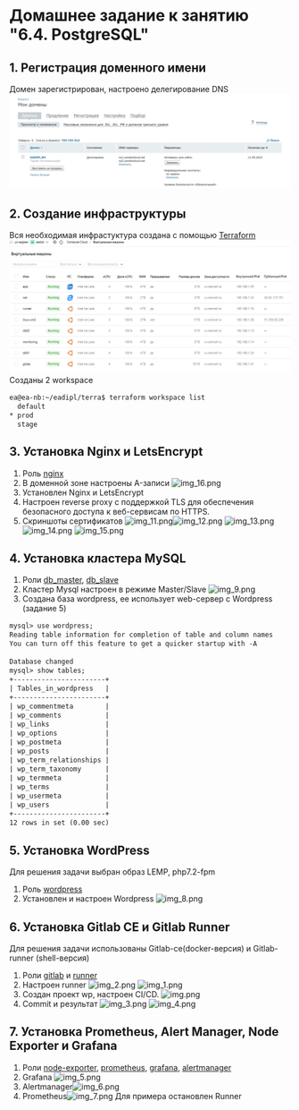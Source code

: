# Домашнее задание к занятию "6.4. PostgreSQL"
## 1. Регистрация доменного имени
Домен зарегистрирован, настроено делегирование DNS
![img](https://github.com/nikolaybelorusov/devops-netology/blob/main/sysadm-homeworks/diplom/screenshots/domain/dom.JPG)
## 2. Создание инфраструктуры
Вся необходимая инфрастуктура создана с помощью [Terraform](https://github.com/nikolaybelorusov/devops-netology/tree/main/sysadm-homeworks/diplom/terraform)
![img_17.png](https://github.com/nikolaybelorusov/devops-netology/blob/main/sysadm-homeworks/diplom/screenshots/Yc/yc.JPG)
Созданы 2 workspace
```commandline
ea@ea-nb:~/eadipl/terra$ terraform workspace list
  default
* prod
  stage
```

## 3. Установка Nginx и LetsEncrypt
1. Роль [nginx](https://github.com/nikolaybelorusov/devops-netology/tree/main/sysadm-homeworks/diplom/ansible/roles/nginx)
2. В доменной зоне настроены A-записи
![img_16.png](img_16.png)
3. Установлен Nginx и LetsEncrypt
4. Настроен reverse proxy с поддержкой TLS для обеспечения безопасного доступа к веб-сервисам по HTTPS.
5. Скриншоты сертификатов
![img_11.png](img_11.png)![img_12.png](img_12.png)
![img_13.png](img_13.png)![img_14.png](img_14.png)
![img_15.png](img_15.png)
## 4. Установка кластера MySQL
1. Роли [db_master](https://github.com/nikolaybelorusov/devops-netology/tree/main/sysadm-homeworks/diplom/ansible/roles/db_master/tasks), [db_slave](https://github.com/nikolaybelorusov/devops-netology/tree/main/sysadm-homeworks/diplom/ansible/roles/db_slave/tasks)
2. Кластер Mysql настроен в режиме Master/Slave
![img_9.png](img_9.png)
3. Создана база wordpress, ее использует web-сервер с Wordpress (задание 5) 
```commandline
mysql> use wordpress;
Reading table information for completion of table and column names
You can turn off this feature to get a quicker startup with -A

Database changed
mysql> show tables;
+-----------------------+
| Tables_in_wordpress   |
+-----------------------+
| wp_commentmeta        |
| wp_comments           |
| wp_links              |
| wp_options            |
| wp_postmeta           |
| wp_posts              |
| wp_term_relationships |
| wp_term_taxonomy      |
| wp_termmeta           |
| wp_terms              |
| wp_usermeta           |
| wp_users              |
+-----------------------+
12 rows in set (0.00 sec)
```
## 5. Установка WordPress
Для решения задачи выбран образ LEMP, php7.2-fpm
1. Роль [wordpress](https://github.com/nikolaybelorusov/devops-netology/tree/main/sysadm-homeworks/diplom/ansible/roles/wordpress)
2. Установлен и настроен Wordpress ![img_8.png](img_8.png)

## 6. Установка Gitlab CE и Gitlab Runner
Для решения задачи использованы Gitlab-ce(docker-версия) и Gitlab-runner (shell-версия)
1. Роли [gitlab](https://github.com/nikolaybelorusov/devops-netology/tree/main/sysadm-homeworks/diplom/ansible/roles/gitlab) и [runner](https://github.com/nikolaybelorusov/devops-netology/tree/main/sysadm-homeworks/diplom/ansible/roles/runner)
2. Настроен runner
![img_2.png](img_2.png)
![img_1.png](img_1.png)
3. Создан проект wp, настроен CI/CD.
![img.png](img.png)
4. Commit и результат
![img_3.png](img_3.png)
![img_4.png](img_4.png)
## 7. Установка Prometheus, Alert Manager, Node Exporter и Grafana
1. Роли [node-exporter](https://github.com/nikolaybelorusov/devops-netology/tree/main/sysadm-homeworks/diplom/ansible/roles/node-exporter), [prometheus](https://github.com/nikolaybelorusov/devops-netology/tree/main/sysadm-homeworks/diplom/ansible/roles/prometheus), [grafana](https://github.com/nikolaybelorusov/devops-netology/tree/main/sysadm-homeworks/diplom/ansible/roles/grafana/tasks), [alertmanager](https://github.com/nikolaybelorusov/devops-netology/tree/main/sysadm-homeworks/diplom/ansible/roles/alertmanager)
2. Grafana ![img_5.png](img_5.png)
3. Alertmanager![img_6.png](img_6.png)
4. Prometheus![img_7.png](img_7.png)
Для примера остановлен Runner